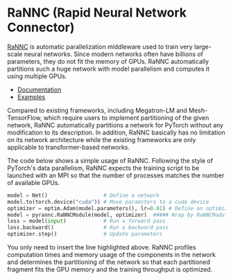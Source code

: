 # RaNNC (Rapid Neural Network Connector)

[RaNNC](http://arxiv.org/abs/2103.16063) is automatic parallelization middleware used to train very large-scale neural networks.
Since modern networks often have billions of parameters, they do not fit the memory of GPUs.
RaNNC automatically partitions such a huge network with model parallelism and computes it using multiple GPUs.

- [Documentation](https://nict-wisdom.github.io/rannc/)
- [Examples](https://github.com/nict-wisdom/rannc-examples/)

Compared to existing frameworks, including Megatron-LM and Mesh-TensorFlow,
which require users to implement partitioning of the given network, RaNNC automatically partitions
a network for PyTorch without any modification to its description.
In addition, RaNNC basically has no limitation on its network architecture while the existing frameworks are only applicable to transformer-based networks.

The code below shows a simple usage of RaNNC.
Following the style of PyTorch's data parallelism, RaNNC expects the training script to be launched with an MPI so that
the number of processes matches the number of available GPUs.

```python
model = Net()                  # Define a network
model.to(torch.device("cuda")) # Move paramsters to a cuda device
optimizer = optim.Adam(model.parameters(), lr=0.01) # Define an optimizer
model = pyrannc.RaNNCModule(model, optimizer)  ##### Wrap by RaNNCModule #####
loss = model(input)            # Run a forward pass
loss.backward()                # Run a backward pass
optimizer.step()               # Update parameters
```

You only need to insert the line highlighted above.
RaNNC profiles computation times and memory usage of the components in the network and
determines the partitioning of the network so that each partitioned fragment fits the GPU memory and the training throughput is optimized.

